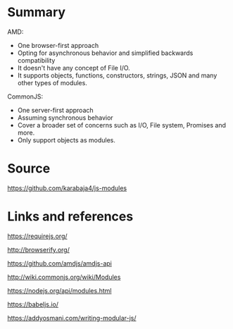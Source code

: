 
# Summary

AMD:

- One browser-first approach
- Opting for asynchronous behavior and simplified backwards compatibility
- It doesn't have any concept of File I/O.
- It supports objects, functions, constructors, strings, JSON and many other types of modules.

CommonJS:

- One server-first approach
- Assuming synchronous behavior
- Cover a broader set of concerns such as I/O, File system, Promises and more.
- Only support objects as modules.

# Source

https://github.com/karabaja4/js-modules

# Links and references

https://requirejs.org/

http://browserify.org/

https://github.com/amdjs/amdjs-api

http://wiki.commonjs.org/wiki/Modules

https://nodejs.org/api/modules.html

https://babeljs.io/

https://addyosmani.com/writing-modular-js/